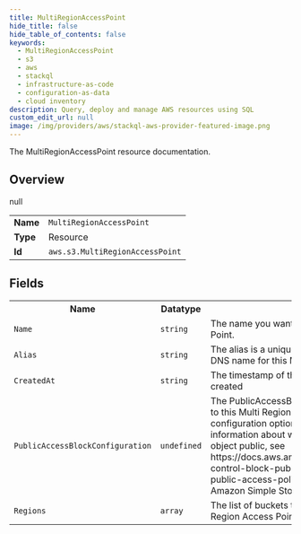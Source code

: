 ```yaml
---
title: MultiRegionAccessPoint
hide_title: false
hide_table_of_contents: false
keywords:
  - MultiRegionAccessPoint
  - s3
  - aws
  - stackql
  - infrastructure-as-code
  - configuration-as-data
  - cloud inventory
description: Query, deploy and manage AWS resources using SQL
custom_edit_url: null
image: /img/providers/aws/stackql-aws-provider-featured-image.png
---
```

The MultiRegionAccessPoint resource documentation.

## Overview
<table><tbody>
<tr><td><b>Name</b></td><td><code>MultiRegionAccessPoint</code></td></tr>
<tr><td><b>Type</b></td><td>Resource</td></tr>
null
<tr><td><b>Id</b></td><td><code>aws.s3.MultiRegionAccessPoint</code></td></tr>
</tbody></table>

## Fields
<table><tbody>
<tr><th>Name</th><th>Datatype</th><th>Description</th></tr>
<tr><td><code>Name</code></td><td><code>string</code></td><td>The name you want to assign to this Multi Region Access Point.</td></tr><tr><td><code>Alias</code></td><td><code>string</code></td><td>The alias is a unique identifier to, and is part of the public DNS name for this Multi Region Access Point</td></tr><tr><td><code>CreatedAt</code></td><td><code>string</code></td><td>The timestamp of the when the Multi Region Access Point is created</td></tr><tr><td><code>PublicAccessBlockConfiguration</code></td><td><code>undefined</code></td><td>The PublicAccessBlock configuration that you want to apply to this Multi Region Access Point. You can enable the configuration options in any combination. For more information about when Amazon S3 considers a bucket or object public, see https://docs.aws.amazon.com/AmazonS3/latest/dev/access-control-block-public-access.html#access-control-block-public-access-policy-status 'The Meaning of Public' in the Amazon Simple Storage Service Developer Guide.</td></tr><tr><td><code>Regions</code></td><td><code>array</code></td><td>The list of buckets that you want to associate this Multi Region Access Point with.</td></tr>
</tbody></table>